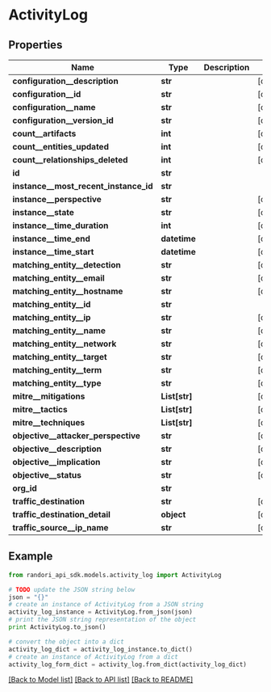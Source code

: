 # ActivityLog


## Properties

Name | Type | Description | Notes
------------ | ------------- | ------------- | -------------
**configuration__description** | **str** |  | [optional] 
**configuration__id** | **str** |  | [optional] 
**configuration__name** | **str** |  | [optional] 
**configuration__version_id** | **str** |  | [optional] 
**count__artifacts** | **int** |  | [optional] 
**count__entities_updated** | **int** |  | [optional] 
**count__relationships_deleted** | **int** |  | [optional] 
**id** | **str** |  | 
**instance__most_recent_instance_id** | **str** |  | 
**instance__perspective** | **str** |  | [optional] 
**instance__state** | **str** |  | [optional] 
**instance__time_duration** | **int** |  | [optional] 
**instance__time_end** | **datetime** |  | [optional] 
**instance__time_start** | **datetime** |  | [optional] 
**matching_entity__detection** | **str** |  | [optional] 
**matching_entity__email** | **str** |  | [optional] 
**matching_entity__hostname** | **str** |  | [optional] 
**matching_entity__id** | **str** |  | 
**matching_entity__ip** | **str** |  | [optional] 
**matching_entity__name** | **str** |  | [optional] 
**matching_entity__network** | **str** |  | [optional] 
**matching_entity__target** | **str** |  | [optional] 
**matching_entity__term** | **str** |  | [optional] 
**matching_entity__type** | **str** |  | [optional] 
**mitre__mitigations** | **List[str]** |  | [optional] 
**mitre__tactics** | **List[str]** |  | [optional] 
**mitre__techniques** | **List[str]** |  | [optional] 
**objective__attacker_perspective** | **str** |  | [optional] 
**objective__description** | **str** |  | [optional] 
**objective__implication** | **str** |  | [optional] 
**objective__status** | **str** |  | [optional] 
**org_id** | **str** |  | 
**traffic_destination** | **str** |  | [optional] 
**traffic_destination_detail** | **object** |  | [optional] 
**traffic_source__ip_name** | **str** |  | [optional] 

## Example

```python
from randori_api_sdk.models.activity_log import ActivityLog

# TODO update the JSON string below
json = "{}"
# create an instance of ActivityLog from a JSON string
activity_log_instance = ActivityLog.from_json(json)
# print the JSON string representation of the object
print ActivityLog.to_json()

# convert the object into a dict
activity_log_dict = activity_log_instance.to_dict()
# create an instance of ActivityLog from a dict
activity_log_form_dict = activity_log.from_dict(activity_log_dict)
```
[[Back to Model list]](../README.md#documentation-for-models) [[Back to API list]](../README.md#documentation-for-api-endpoints) [[Back to README]](../README.md)



